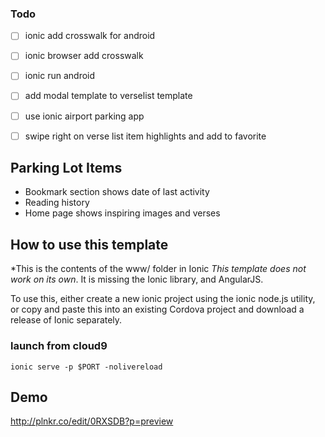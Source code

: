 ### Todo

-[ ] ionic add crosswalk for android

-[ ] ionic browser add crosswalk

-[ ] ionic run android

-[ ] add modal template to verselist template

-[ ] use ionic airport parking app

-[ ] swipe right on verse list item highlights and add to favorite



## Parking Lot Items

 * Bookmark section shows date of last activity
 * Reading history
 * Home page shows inspiring images and verses


## How to use this template
*This is the contents of the www/ folder in Ionic
*This template does not work on its own*. It is missing the Ionic library, and AngularJS.

To use this, either create a new ionic project using the ionic node.js utility, or copy and paste this into an existing Cordova project and download a release of Ionic separately.

### launch from cloud9
`ionic serve -p $PORT -nolivereload`


## Demo
http://plnkr.co/edit/0RXSDB?p=preview
